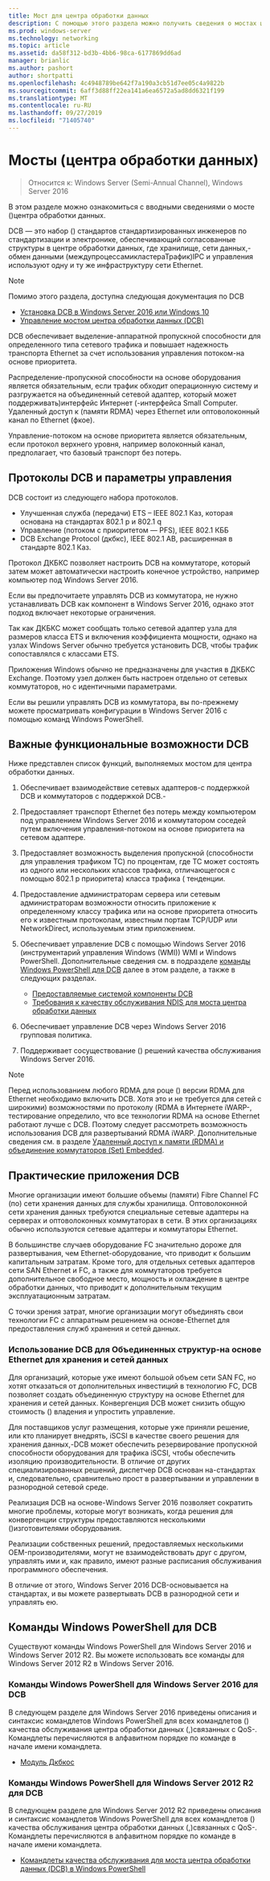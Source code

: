 ```yaml
---
title: Мост для центра обработки данных
description: С помощью этого раздела можно получить сведения о мостах центров обработки данных в Windows Server 2016.
ms.prod: windows-server
ms.technology: networking
ms.topic: article
ms.assetid: da58f312-bd3b-4bb6-98ca-6177869dd6ad
manager: brianlic
ms.author: pashort
author: shortpatti
ms.openlocfilehash: 4c4948789be642f7a190a3cb51d7ee05c4a9822b
ms.sourcegitcommit: 6aff3d88ff22ea141a6ea6572a5ad8dd6321f199
ms.translationtype: MT
ms.contentlocale: ru-RU
ms.lasthandoff: 09/27/2019
ms.locfileid: "71405740"
---
```

# <a name="data-center-bridging-dcb"></a>Мосты \(центра обработки данных\)

>Относится к: Windows Server (Semi-Annual Channel), Windows Server 2016

В этом разделе можно ознакомиться с вводными сведениями о мосте \(\)центра обработки данных.

DCB — это набор \(\) стандартов стандартизированных инженеров по стандартизации и электронике, обеспечивающий согласованные структуры в центре обработки данных, где хранилище, сети данных,\-обмен данными \(междупроцессамикластераТрафик\)IPC и управления используют одну и ту же инфраструктуру сети Ethernet.

>[!NOTE]
>Помимо этого раздела, доступна следующая документация по DCB
>
>- [Установка DCB в Windows Server 2016 или Windows 10](dcb-install.md)
>- [Управление мостом центра обработки данных (DCB)](dcb-manage.md)

DCB обеспечивает выделение\-аппаратной пропускной способности для определенного типа сетевого трафика и повышает надежность транспорта Ethernet за счет использования управления потоком\-на основе приоритета.

Распределение\-пропускной способности на основе оборудования является обязательным, если трафик обходит операционную систему и разгружается на объединенный сетевой адаптер, который может поддерживать\)интерфейс Интернет \(-интерфейса Small Computer. Удаленный доступ к \(памяти RDMA\) через Ethernet или оптоволоконный канал по Ethernet \(фкое\).

Управление\-потоком на основе приоритета является обязательным, если протокол верхнего уровня, например волоконный канал, предполагает, что базовый транспорт без потерь.

## <a name="dcb-protocols-and-management-options"></a>Протоколы DCB и параметры управления

DCB состоит из следующего набора протоколов. 

- Улучшенная служба \(передачи\) ETS – IEEE 802.1 Каз, которая основана на стандартах 802.1 p и 802.1 q
- Управление \(потоком с приоритетом — PFS\), IEEE 802.1 КББ 
- DCB Exchange Protocol \(дкбкс\), IEEE 802.1 AB, расширенная в стандарте 802.1 Каз.

Протокол ДКБКС позволяет настроить DCB на коммутаторе, который затем может автоматически настроить конечное устройство, например компьютер под Windows Server 2016.

Если вы предпочитаете управлять DCB из коммутатора, не нужно устанавливать DCB как компонент в Windows Server 2016, однако этот подход включает некоторые ограничения.

Так как ДКБКС может сообщать только сетевой адаптер узла для размеров класса ETS и включения коэффициента мощности, однако на узлах Windows Server обычно требуется установить DCB, чтобы трафик сопоставлялся с классами ETS.

Приложения Windows обычно не предназначены для участия в ДКБКС Exchange. Поэтому узел должен быть настроен отдельно от сетевых коммутаторов, но с идентичными параметрами.

Если вы решили управлять DCB из коммутатора, вы по-прежнему можете просматривать конфигурации в Windows Server 2016 с помощью команд Windows PowerShell.

##  <a name="important-dcb-functionality"></a>Важные функциональные возможности DCB

Ниже представлен список функций, выполняемых мостом для центра обработки данных.

1. Обеспечивает взаимодействие сетевых адаптеров\-с поддержкой DCB и коммутаторов с поддержкой DCB.\-

2. Предоставляет транспорт Ethernet без потерь между компьютером под управлением Windows Server 2016 и коммутатором соседей путем включения управления\-потоком на основе приоритета на сетевом адаптере.

3. Предоставляет возможность выделения пропускной \(способности для управления трафиком TC\) по процентам, где TC может состоять из одного или нескольких классов трафика, отличающегося с помощью 802.1 p приоритета\) класса трафика \( тенденции.

4. Предоставление администраторам сервера или сетевым администраторам возможности относить приложение к определенному классу трафика или на основе приоритета относить его к известным протоколам, известным портам TCP/UDP или NetworkDirect, используемым этим приложением.

5. Обеспечивает управление DCB с помощью Windows Server 2016 \(инструментарий управления Windows (WMI)\) WMI и Windows PowerShell. Дополнительные сведения см. в подразделе [команды Windows PowerShell для DCB](#bkmk_wps) далее в этом разделе, а также в следующих разделах.
    - [Предоставляемые системой компоненты DCB](https://msdn.microsoft.com/windows/hardware/drivers/network/system-provided-dcb-components)
    - [Требования к качеству обслуживания NDIS для моста центра обработки данных](https://msdn.microsoft.com/windows/hardware/drivers/network/ndis-qos-requirements-for-data-center-bridging)

6. Обеспечивает управление DCB через Windows Server 2016 групповая политика.

7. Поддерживает сосуществование \(\) решений качества обслуживания Windows Server 2016.

>[!NOTE]
>Перед использованием любого RDMA для роце \(\) версии RDMA для Ethernet необходимо включить DCB. Хотя это и не требуется для сетей с широкими\) возможностями по протоколу \(RDMA в Интернете iWARP\-, тестирование определило, что все технологии RDMA на основе Ethernet работают лучше с DCB. Поэтому следует рассмотреть возможность использования DCB для развертываний RDMA iWARP. Дополнительные сведения см. в разделе [Удаленный доступ к памяти (RDMA) и объединение коммутаторов (Set) Embedded](../../../virtualization/hyper-v-virtual-switch/RDMA-and-Switch-Embedded-Teaming.md).

##  <a name="practical-applications-of-dcb"></a>Практические приложения DCB

Многие организации имеют большие объемы \(памяти\) Fibre Channel FC \(по\) сети хранения данных для службы хранилища. Оптоволоконной сети хранения данных требуются специальные сетевые адаптеры на серверах и оптоволоконных коммутаторах в сети. В этих организациях обычно используются сетевые адаптеры и коммутаторы Ethernet.

В большинстве случаев оборудование FC значительно дороже для развертывания, чем Ethernet-оборудование, что приводит к большим капитальным затратам. Кроме того, для отдельных сетевых адаптеров сети SAN Ethernet и FC, а также для коммутаторов требуется дополнительное свободное место, мощность и охлаждение в центре обработки данных, что приводит к дополнительным текущим эксплуатационным затратам.

С точки зрения затрат, многие организации могут объединять свои технологии FC с аппаратным решением на основе\-Ethernet для предоставления служб хранения и сетей данных.

### <a name="using-dcb-for-an-ethernet-based-converged-fabric-for-storage-and-data-networking"></a>Использование DCB для Объединенных структур\-на основе Ethernet для хранения и сетей данных

Для организаций, которые уже имеют большой объем сети SAN FC, но хотят отказаться от дополнительных инвестиций в технологию FC, DCB позволяет создать объединенную структуру на основе Ethernet для хранения и сетей данных. Конвергенция DCB может снизить общую стоимость \(\) владения и упростить управление.

Для поставщиков услуг размещения, которые уже приняли решение, или кто планирует внедрять, iSCSI в качестве своего решения для хранения данных,\-DCB может обеспечить резервирование пропускной способности оборудования для трафика iSCSI, чтобы обеспечить изоляцию производительности. В отличие от других специализированных решений, диспетчер DCB основан на\-стандартах и, следовательно, сравнительно прост в развертывании и управлении в разнородной сетевой среде.

Реализация DCB на основе\-Windows Server 2016 позволяет сократить многие проблемы, которые могут возникать, когда решения для конвергенции структуры предоставляются несколькими \(\)изготовителями оборудования.

Реализации собственных решений, предоставляемых несколькими OEM-производителями, могут не взаимодействовать друг с другом, управлять ими и, как правило, имеют разные расписания обслуживания программного обеспечения. 

В отличие от этого, Windows Server 2016 DCB\-основывается на стандартах, и вы можете развертывать DCB в разнородной сети и управлять ею.

## <a name="bkmk_wps"></a>Команды Windows PowerShell для DCB

Существуют команды Windows PowerShell для Windows Server 2016 и Windows Server 2012 R2. Вы можете использовать все команды для Windows Server 2012 R2 в Windows Server 2016.

### <a name="windows-server-2016-windows-powershell-commands-for-dcb"></a>Команды Windows PowerShell для Windows Server 2016 для DCB

В следующем разделе для Windows Server 2016 приведены описания и синтаксис командлетов Windows PowerShell для всех командлетов \(\) качества обслуживания центра обработки данных \(,\)связанных с QoS\-. Командлеты перечисляются в алфавитном порядке по команде в начале имени командлета.

- [Модуль Дкбкос](https://technet.microsoft.com/itpro/powershell/windows/dcbqos/dcbqos)

### <a name="windows-server-2012-r2-windows-powershell-commands-for-dcb"></a>Команды Windows PowerShell для Windows Server 2012 R2 для DCB

В следующем разделе для Windows Server 2012 R2 приведены описания и синтаксис командлетов Windows PowerShell для всех командлетов \(\) качества обслуживания центра обработки данных \(,\)связанных с QoS\-. Командлеты перечисляются в алфавитном порядке по команде в начале имени командлета.

- [Командлеты качества обслуживания для моста центра обработки данных (DCB) в Windows PowerShell](https://technet.microsoft.com/library/hh967440.aspx)
